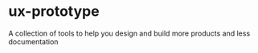 ux-prototype
============

A collection of tools to help you design and build more products and less documentation
